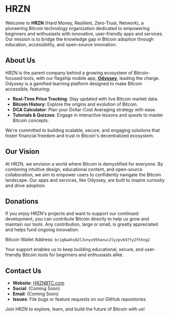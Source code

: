 # HRZN

Welcome to **HRZN** (Hard Money, Resilient, Zero-Trust, Network), a pioneering Bitcoin technology organization dedicated to empowering beginners and enthusiasts with innovative, user-friendly apps and services. Our mission is to bridge the knowledge gap in Bitcoin adoption through education, accessibility, and open-source innovation.

## About Us
HRZN is the parent company behind a growing ecosystem of Bitcoin-focused tools, with our flagship mobile app, [**Odyssey**](https://www.odysseybtc.app), leading the charge. Odyssey is a gamified learning platform designed to make Bitcoin accessible, featuring:
- **Real-Time Price Tracking**: Stay updated with live Bitcoin market data.
- **Bitcoin History**: Explore the origins and evolution of Bitcoin.
- **DCA Calculator**: Plan your Dollar-Cost Averaging strategy with ease.
- **Tutorials & Quizzes**: Engage in interactive lessons and quests to master Bitcoin concepts.

We're committed to building scalable, secure, and engaging solutions that foster financial freedom and trust in Bitcoin's decentralized ecosystem.

## Our Vision
At HRZN, we envision a world where Bitcoin is demystified for everyone. By combining intuitive design, educational content, and open-source collaboration, we aim to empower users to confidently navigate the Bitcoin landscape. Our apps and services, like Odyssey, are built to inspire curiosity and drive adoption.

## Donations

If you enjoy HRZN's projects and want to support our continued development, you can contribute Bitcoin directly to help us grow and maintain our tools. Any contribution, large or small, is greatly appreciated and helps fund ongoing innovation:

Bitcoin Wallet Address: `bc1q8w4hs02l3vnyx95hanuc2lyzpvk97ty2fh5ng2`

Your support enables us to keep building educational, secure, and user-friendly Bitcoin tools for beginners and enthusiasts alike.

## Contact Us
- **Website**: [HRZNBTC.com](https://www.hrznbtc.com)
- **Social**: (Coming Soon)
- **Email**: (Coming Soon)
- **Issues**: File bugs or feature requests on our GitHub repositories

Join HRZN to explore, learn, and build the future of Bitcoin with us!
